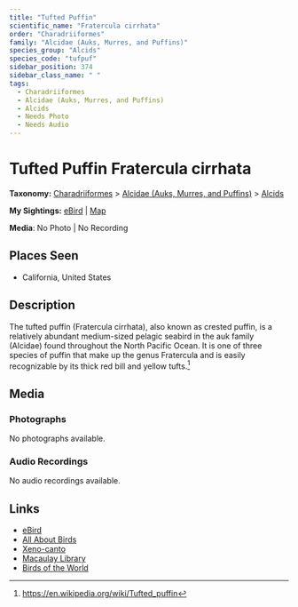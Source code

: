 ```yaml
---
title: "Tufted Puffin"
scientific_name: "Fratercula cirrhata"
order: "Charadriiformes"
family: "Alcidae (Auks, Murres, and Puffins)"
species_group: "Alcids"
species_code: "tufpuf"
sidebar_position: 374
sidebar_class_name: " "
tags: 
  - Charadriiformes
  - Alcidae (Auks, Murres, and Puffins)
  - Alcids
  - Needs Photo
  - Needs Audio
---
```


# Tufted Puffin <span className='sci_name'>Fratercula cirrhata</span>

**Taxonomy:** [Charadriiformes](/tags/charadriiformes) > [Alcidae (Auks, Murres, and Puffins)](/tags/alcidae-auks-murres-and-puffins) > [Alcids](/tags/alcids)

**My Sightings:** [eBird](https://ebird.org/lifelist?r=world&time=life&spp=tufpuf) | [Map](/map?species_code=tufpuf)

**Media**: No Photo | No Recording

## Places Seen

* California, United States

## Description
The tufted puffin (Fratercula cirrhata), also known as crested puffin, is a relatively abundant medium-sized pelagic seabird in the auk family (Alcidae) found throughout the North Pacific Ocean.
It is one of three species of puffin that make up the genus Fratercula and is easily recognizable by its thick red bill and yellow tufts.[^1]

[^1]: https://en.wikipedia.org/wiki/Tufted_puffin

## Media
### Photographs
No photographs available.

### Audio Recordings
No audio recordings available.

## Links
* [eBird](https://ebird.org/species/tufpuf) 
* [All About Birds](https://www.allaboutbirds.org/guide/tufpuf) 
* [Xeno-canto](https://www.xeno-canto.org/species/fratercula-cirrhata) 
* [Macaulay Library](https://search.macaulaylibrary.org/catalog?taxonCode=tufpuf&sort=rating_rank_desc)
* [Birds of the World](https://birdsoftheworld.org/bow/species/tufpuf)

